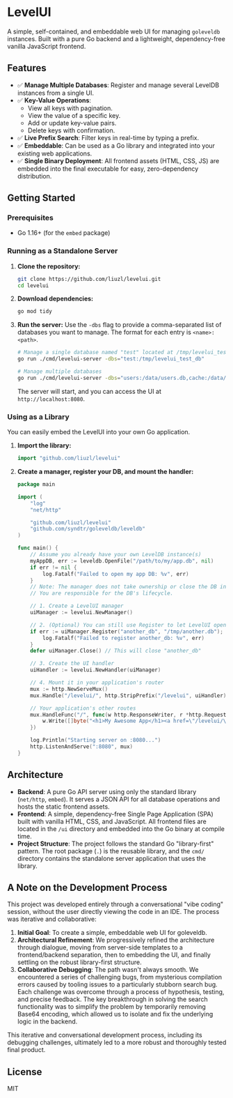 # LevelUI

A simple, self-contained, and embeddable web UI for managing `goleveldb` instances. Built with a pure Go backend and a lightweight, dependency-free vanilla JavaScript frontend.

## Features

- ✅ **Manage Multiple Databases**: Register and manage several LevelDB instances from a single UI.
- ✅ **Key-Value Operations**:
    - View all keys with pagination.
    - View the value of a specific key.
    - Add or update key-value pairs.
    - Delete keys with confirmation.
- ✅ **Live Prefix Search**: Filter keys in real-time by typing a prefix.
- ✅ **Embeddable**: Can be used as a Go library and integrated into your existing web applications.
- ✅ **Single Binary Deployment**: All frontend assets (HTML, CSS, JS) are embedded into the final executable for easy, zero-dependency distribution.

## Getting Started

### Prerequisites

- Go 1.16+ (for the `embed` package)

### Running as a Standalone Server

1.  **Clone the repository:**
    ```bash
    git clone https://github.com/liuzl/levelui.git
    cd levelui
    ```

2.  **Download dependencies:**
    ```bash
    go mod tidy
    ```

3.  **Run the server:**
    Use the `-dbs` flag to provide a comma-separated list of databases you want to manage. The format for each entry is `<name>:<path>`.

    ```bash
    # Manage a single database named "test" located at /tmp/levelui_test_db
    go run ./cmd/levelui-server -dbs="test:/tmp/levelui_test_db"

    # Manage multiple databases
    go run ./cmd/levelui-server -dbs="users:/data/users.db,cache:/data/cache.db"
    ```
    The server will start, and you can access the UI at `http://localhost:8080`.

### Using as a Library

You can easily embed the LevelUI into your own Go application.

1.  **Import the library:**
    ```go
    import "github.com/liuzl/levelui"
    ```

2.  **Create a manager, register your DB, and mount the handler:**

    ```go
    package main

    import (
    	"log"
    	"net/http"

    	"github.com/liuzl/levelui"
    	"github.com/syndtr/goleveldb/leveldb"
    )

    func main() {
    	// Assume you already have your own LevelDB instance(s)
    	myAppDB, err := leveldb.OpenFile("/path/to/my/app.db", nil)
    	if err != nil {
    		log.Fatalf("Failed to open my app DB: %v", err)
    	}
    	// Note: The manager does not take ownership or close the DB in this case.
    	// You are responsible for the DB's lifecycle.

    	// 1. Create a LevelUI manager
    	uiManager := levelui.NewManager()

    	// 2. (Optional) You can still use Register to let LevelUI open files
    	if err := uiManager.Register("another_db", "/tmp/another.db"); err != nil {
    		log.Fatalf("Failed to register another_db: %v", err)
    	}
    	defer uiManager.Close() // This will close "another_db"

    	// 3. Create the UI handler
    	uiHandler := levelui.NewHandler(uiManager)

    	// 4. Mount it in your application's router
    	mux := http.NewServeMux()
    	mux.Handle("/levelui/", http.StripPrefix("/levelui", uiHandler))

    	// Your application's other routes
    	mux.HandleFunc("/", func(w http.ResponseWriter, r *http.Request) {
    		w.Write([]byte("<h1>My Awesome App</h1><a href=\"/levelui/\">Manage Database</a>"))
    	})

    	log.Println("Starting server on :8080...")
    	http.ListenAndServe(":8080", mux)
    }
    ```

## Architecture

-   **Backend**: A pure Go API server using only the standard library (`net/http`, `embed`). It serves a JSON API for all database operations and hosts the static frontend assets.
-   **Frontend**: A simple, dependency-free Single Page Application (SPA) built with vanilla HTML, CSS, and JavaScript. All frontend files are located in the `/ui` directory and embedded into the Go binary at compile time.
-   **Project Structure**: The project follows the standard Go "library-first" pattern. The root package (`.`) is the reusable library, and the `cmd/` directory contains the standalone server application that uses the library.

## A Note on the Development Process

This project was developed entirely through a conversational "vibe coding" session, without the user directly viewing the code in an IDE. The process was iterative and collaborative:

1.  **Initial Goal**: To create a simple, embeddable web UI for goleveldb.
2.  **Architectural Refinement**: We progressively refined the architecture through dialogue, moving from server-side templates to a frontend/backend separation, then to embedding the UI, and finally settling on the robust library-first structure.
3.  **Collaborative Debugging**: The path wasn't always smooth. We encountered a series of challenging bugs, from mysterious compilation errors caused by tooling issues to a particularly stubborn search bug. Each challenge was overcome through a process of hypothesis, testing, and precise feedback. The key breakthrough in solving the search functionality was to simplify the problem by temporarily removing Base64 encoding, which allowed us to isolate and fix the underlying logic in the backend.

This iterative and conversational development process, including its debugging challenges, ultimately led to a more robust and thoroughly tested final product.

## License

MIT
